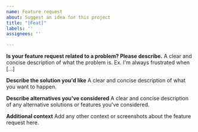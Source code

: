 ```yaml
---
name: Feature request
about: Suggest an idea for this project
title: "[Feat]"
labels: ''
assignees: ''

---
```


**Is your feature request related to a problem? Please describe.**
A clear and concise description of what the problem is.
Ex. I'm always frustrated when [...]

**Describe the solution you'd like**
A clear and concise description of what you want to happen.

**Describe alternatives you've considered**
A clear and concise description of any alternative solutions or features
you've considered.

**Additional context**
Add any other context or screenshots about the feature request here.
